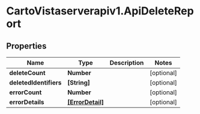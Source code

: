 # CartoVistaserverapiv1.ApiDeleteReport

## Properties
Name | Type | Description | Notes
------------ | ------------- | ------------- | -------------
**deleteCount** | **Number** |  | [optional] 
**deletedIdentifiers** | **[String]** |  | [optional] 
**errorCount** | **Number** |  | [optional] 
**errorDetails** | [**[ErrorDetail]**](ErrorDetail.md) |  | [optional] 


